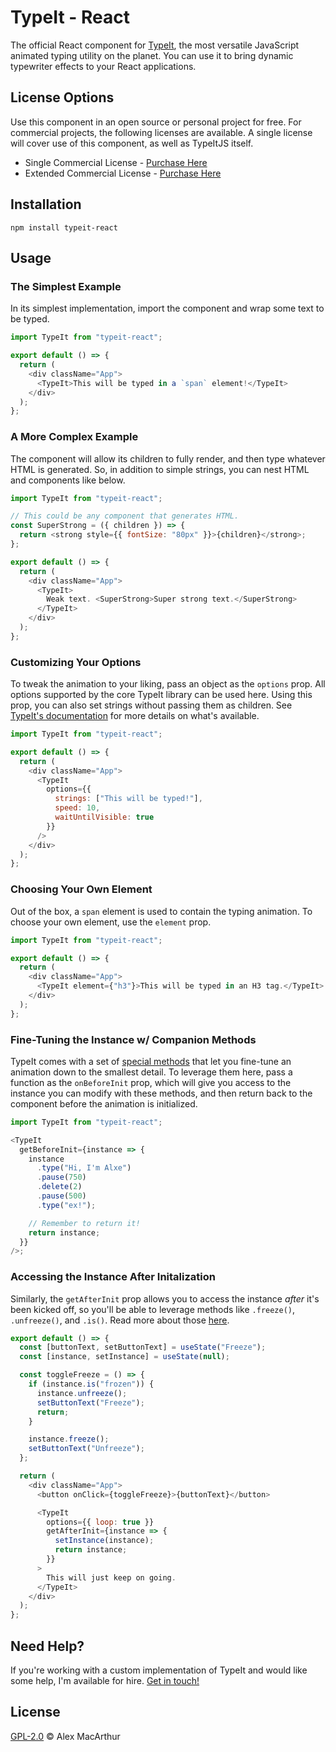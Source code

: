 # TypeIt - React

The official React component for [TypeIt](https://github.com/alexmacarthur/typeit), the most versatile JavaScript animated typing utility on the planet. You can use it to bring dynamic typewriter effects to your React applications.

## License Options

Use this component in an open source or personal project for free. For commercial projects, the following licenses are available. A single license will cover use of this component, as well as TypeItJS itself.

- Single Commercial License - [Purchase Here](https://typeitjs.com/checkout/limited)
- Extended Commercial License - [Purchase Here](https://typeitjs.com/checkout/unlimited)

## Installation

`npm install typeit-react`

## Usage

### The Simplest Example

In its simplest implementation, import the component and wrap some text to be typed.

```js
import TypeIt from "typeit-react";

export default () => {
  return (
    <div className="App">
      <TypeIt>This will be typed in a `span` element!</TypeIt>
    </div>
  );
};
```

### A More Complex Example

The component will allow its children to fully render, and then type whatever HTML is generated. So, in addition to simple strings, you can nest HTML and components like below.

```javascript
import TypeIt from "typeit-react";

// This could be any component that generates HTML.
const SuperStrong = ({ children }) => {
  return <strong style={{ fontSize: "80px" }}>{children}</strong>;
};

export default () => {
  return (
    <div className="App">
      <TypeIt>
        Weak text. <SuperStrong>Super strong text.</SuperStrong>
      </TypeIt>
    </div>
  );
};
```

### Customizing Your Options

To tweak the animation to your liking, pass an object as the `options` prop. All options supported by the core TypeIt library can be used here. Using this prop, you can also set strings without passing them as children. See [TypeIt's documentation](https://typeitjs.com/docs#options) for more details on what's available.

```javascript
import TypeIt from "typeit-react";

export default () => {
  return (
    <div className="App">
      <TypeIt
        options={{
          strings: ["This will be typed!"],
          speed: 10,
          waitUntilVisible: true
        }}
      />
    </div>
  );
};
```

### Choosing Your Own Element

Out of the box, a `span` element is used to contain the typing animation. To choose your own element, use the `element` prop.

```javascript
import TypeIt from "typeit-react";

export default () => {
  return (
    <div className="App">
      <TypeIt element={"h3"}>This will be typed in an H3 tag.</TypeIt>
    </div>
  );
};
```

### Fine-Tuning the Instance w/ Companion Methods

TypeIt comes with a set of [special methods](https://typeitjs.com/docs#instance-methods) that let you fine-tune an animation down to the smallest detail. To leverage them here, pass a function as the `onBeforeInit` prop, which will give you access to the instance you can modify with these methods, and then return back to the component before the animation is initialized.

```javascript
import TypeIt from "typeit-react";

<TypeIt
  getBeforeInit={instance => {
    instance
      .type("Hi, I'm Alxe")
      .pause(750)
      .delete(2)
      .pause(500)
      .type("ex!");

    // Remember to return it!
    return instance;
  }}
/>;
```

### Accessing the Instance After Initalization

Similarly, the `getAfterInit` prop allows you to access the instance _after_ it's been kicked off, so you'll be able to leverage methods like `.freeze()`, `.unfreeze()`, and `.is()`. Read more about those [here](https://typeitjs.com/docs#non-chainable-instance-methods).

```javascript
export default () => {
  const [buttonText, setButtonText] = useState("Freeze");
  const [instance, setInstance] = useState(null);

  const toggleFreeze = () => {
    if (instance.is("frozen")) {
      instance.unfreeze();
      setButtonText("Freeze");
      return;
    }

    instance.freeze();
    setButtonText("Unfreeze");
  };

  return (
    <div className="App">
      <button onClick={toggleFreeze}>{buttonText}</button>

      <TypeIt
        options={{ loop: true }}
        getAfterInit={instance => {
          setInstance(instance);
          return instance;
        }}
      >
        This will just keep on going.
      </TypeIt>
    </div>
  );
};
```

## Need Help?

If you're working with a custom implementation of TypeIt and would like some help, I'm available for hire. [Get in touch!](https://macarthur.me/contact)

## License

[GPL-2.0](https://github.com/alexmacarthur/typeit/blob/master/LICENSE) © Alex MacArthur
